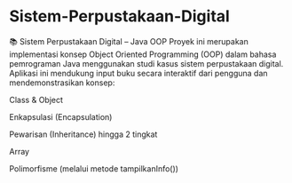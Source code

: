 # Sistem-Perpustakaan-Digital
📚 Sistem Perpustakaan Digital – Java OOP
Proyek ini merupakan implementasi konsep Object Oriented Programming (OOP) dalam bahasa pemrograman Java menggunakan studi kasus sistem perpustakaan digital. Aplikasi ini mendukung input buku secara interaktif dari pengguna dan mendemonstrasikan konsep:

Class & Object

Enkapsulasi (Encapsulation)

Pewarisan (Inheritance) hingga 2 tingkat

Array

Polimorfisme (melalui metode tampilkanInfo())
